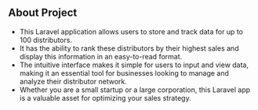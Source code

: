 ## About Project

- This Laravel application allows users to store and track data for up to 100 distributors. 
- It has the ability to rank these distributors by their highest sales and display this information in an easy-to-read format. 
- The intuitive interface makes it simple for users to input and view data, making it an essential tool for businesses looking to manage and analyze their distributor network. 
- Whether you are a small startup or a large corporation, this Laravel app is a valuable asset for optimizing your sales strategy.
